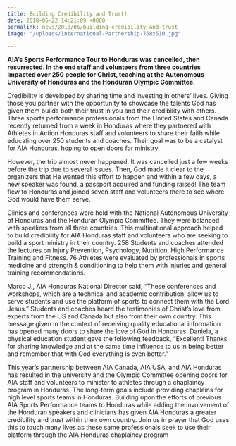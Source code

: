 ```yaml
---
title: Building Credibility and Trust!
date: 2018-06-22 14:21:09 +0000
permalink: news/2018/06/building-credibility-and-trust
image: "/uploads/International-Partnership-768x510.jpg"

---
```

**AIA’s Sports Performance Tour to Honduras was cancelled, then resurrected. In the end staff and volunteers from three countries impacted over 250 people for Christ, teaching at the Autonomous University of Honduras and the Honduran Olympic Committee.**

Credibility is developed by sharing time and investing in others’ lives. Giving those you partner with the opportunity to showcase the talents God has given them builds both their trust in you and their credibility with others. Three sports performance professionals from the United States and Canada recently returned from a week in Honduras where they partnered with Athletes in Action Honduras staff and volunteers to share their faith while educating over 250 students and coaches. Their goal was to be a catalyst for AIA Honduras, hoping to open doors for ministry. 

However, the trip almost never happened. It was cancelled just a few weeks before the trip due to several issues. Then, God made it clear to the organizers that He wanted this effort to happen and within a few days, a new speaker was found, a passport acquired and funding raised! The team flew to Honduras and joined seven staff and volunteers there to see where God would have them serve. 

Clinics and conferences were held with the National Autonomous University of Honduras and the Honduran Olympic Committee. They were balanced with speakers from all three countries. This multinational approach helped to build credibility for AIA Honduras staff and volunteers who are seeking to build a sport ministry in their country. 258 Students and coaches attended the lectures on Injury Prevention, Psychology, Nutrition, High Performance Training and Fitness. 76 Athletes were evaluated by professionals in sports medicine and strength & conditioning to help them with injuries and general training recommendations. 

Marco J., AIA Honduras National Director said, “These conferences and workshops, which are a technical and academic contribution, allow us to serve students and use the platform of sports to connect them with the Lord Jesus.” Students and coaches heard the testimonies of Christ’s love from experts from the US and Canada but also from their own country. This message given in the context of receiving quality educational information has opened many doors to share the love of God in Honduras. Daniela, a physical education student gave the following feedback, “Excellent! Thanks for sharing knowledge and at the same time influence to us in being better and remember that with God everything is even better.” 

This year’s partnership between AIA Canada, AIA USA, and AIA Honduras has resulted in the university and the Olympic Committee opening doors for AIA staff and volunteers to minister to athletes through a chaplaincy program in Honduras. The long-term goals include providing chaplains for high level sports teams in Honduras. Building upon the efforts of previous AIA Sports Performance teams to Honduras while adding the involvement of the Honduran speakers and clinicians has given AIA Honduras a greater credibility and trust within their own country. Join us in prayer that God uses this to touch many lives as these same professionals seek to use their platform through the AIA Honduras chaplaincy program